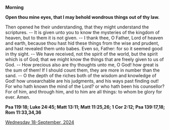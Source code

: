 **Morning**

**Open thou mine eyes, that I may behold wondrous things out of thy law.**
 
Then opened he their understanding, that they might understand the scriptures. -- It is given unto you to know the mysteries of the kingdom of heaven, but to them it is not given. -- I thank thee, O Father, Lord of heaven and earth, because thou hast hid these things from the wise and prudent, and hast revealed them unto babes. Even so, Father: for so it seemed good in thy sight. -- We have received, not the spirit of the world, but the spirit which is of God; that we might know the things that are freely given to us of God. -- How precious also are thy thoughts unto me, O God! how great is the sum of them! If I should count them, they are more in number than the sand. -- O the depth of the riches both of the wisdom and knowledge of God! how unsearchable are his judgments, and his ways past finding out! For who hath known the mind of the Lord? or who hath been his counsellor? For of him, and through him, and to him are all things: to whom be glory for ever. Amen.  

**Psa 119:18; Luke 24:45; Matt 13:11; Matt 11:25,26; 1 Cor 2:12; Psa 139:17,18; Rom 11:33,34,36**

[Wednesday 18-September, 2024](https://t.me/daily_light)
